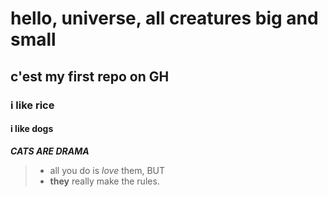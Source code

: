 # hello, universe, all creatures big and small

## c'est my first repo on GH
### i like rice
#### i like dogs
***CATS ARE DRAMA***

> - all you do is *love* them, BUT  
> -  __they__ really make the rules.
